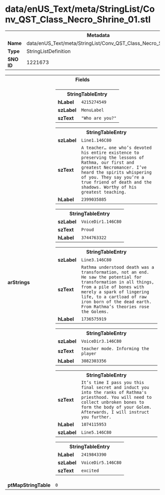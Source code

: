 <h1>data/enUS_Text/meta/StringList/Conv_QST_Class_Necro_Shrine_01.stl</h1><table><tr><th colspan="100%">Metadata</th></tr><tr><td><b>Name</b></td><td>data/enUS_Text/meta/StringList/Conv_QST_Class_Necro_Shrine_01.stl</td></tr><tr><td><b>Type</b></td><td>StringListDefinition</td></tr><tr><td><b>SNO ID</b></td><td>1221673</td></tr></table>

<table><tr><th colspan="100%">Fields</th></tr><tr><td><b>arStrings</b></td><td><table><tr><th colspan="100%">StringTableEntry</th></tr><tr><td><b>hLabel</b></td><td><code>4215274549</code></td></tr><tr><td><b>szLabel</b></td><td><code>MenuLabel</code></td></tr><tr><td><b>szText</b></td><td><code>"Who are you?"</code></td></tr></table>


<table><tr><th colspan="100%">StringTableEntry</th></tr><tr><td><b>szLabel</b></td><td><code>Line1.146C80</code></td></tr><tr><td><b>szText</b></td><td><code>A teacher… one who’s devoted his entire existence to preserving the lessons of Rathma, our first and greatest Necromancer. I’ve heard the spirits whispering of you. They say you’re a true friend of death and the shadows. Worthy of his greatest teaching.</code></td></tr><tr><td><b>hLabel</b></td><td><code>2399035885</code></td></tr></table>


<table><tr><th colspan="100%">StringTableEntry</th></tr><tr><td><b>szLabel</b></td><td><code>VoiceDir1.146C80</code></td></tr><tr><td><b>szText</b></td><td><code>Proud</code></td></tr><tr><td><b>hLabel</b></td><td><code>3744763322</code></td></tr></table>


<table><tr><th colspan="100%">StringTableEntry</th></tr><tr><td><b>szLabel</b></td><td><code>Line3.146C80</code></td></tr><tr><td><b>szText</b></td><td><code>Rathma understood death was a transformation, not an end. He saw the potential for transformation in all things, from a pile of bones with merely a spark of lingering life, to a cartload of raw iron born of the dead earth. From Rathma’s theories rose the Golems.</code></td></tr><tr><td><b>hLabel</b></td><td><code>1736575919</code></td></tr></table>


<table><tr><th colspan="100%">StringTableEntry</th></tr><tr><td><b>szLabel</b></td><td><code>VoiceDir3.146C80</code></td></tr><tr><td><b>szText</b></td><td><code>teacher mode. Informing the player</code></td></tr><tr><td><b>hLabel</b></td><td><code>3082303356</code></td></tr></table>


<table><tr><th colspan="100%">StringTableEntry</th></tr><tr><td><b>szText</b></td><td><code>It’s time I pass you this final secret and induct you into the ranks of Rathma's priesthood. You will need to collect unbroken bones to form the body of your Golem. Afterwards, I will instruct you further.</code></td></tr><tr><td><b>hLabel</b></td><td><code>1074115953</code></td></tr><tr><td><b>szLabel</b></td><td><code>Line5.146C80</code></td></tr></table>


<table><tr><th colspan="100%">StringTableEntry</th></tr><tr><td><b>hLabel</b></td><td><code>2419843390</code></td></tr><tr><td><b>szLabel</b></td><td><code>VoiceDir5.146C80</code></td></tr><tr><td><b>szText</b></td><td><code>excited </code></td></tr></table>


</td></tr><tr><td><b>ptMapStringTable</b></td><td><code>0</code></td></tr></table>

